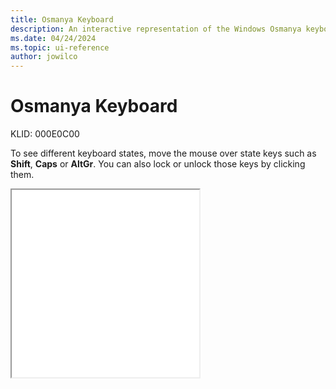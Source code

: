 ```yaml
---
title: Osmanya Keyboard
description: An interactive representation of the Windows Osmanya keyboard. To see different keyboard states, click or move the mouse over the state keys.
ms.date: 04/24/2024
ms.topic: ui-reference
author: jowilco
---
```


# Osmanya Keyboard

KLID: 000E0C00

To see different keyboard states, move the mouse over state keys such as **Shift**, **Caps** or **AltGr**. You can also lock or unlock those keys by clicking them.

<iframe src="kbdosm.html" height="300"></iframe>
